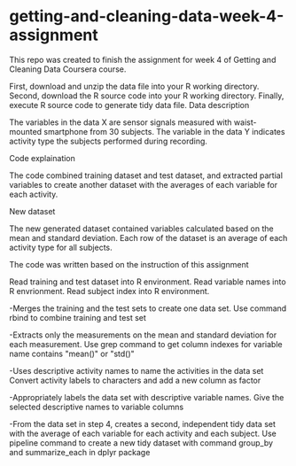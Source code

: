 # getting-and-cleaning-data-week-4-assignment
This repo was created to finish the assignment for week 4 of Getting and Cleaning Data Coursera course.

First, download and unzip the data file into your R working directory.
Second, download the R source code into your R working directory.
Finally, execute R source code to generate tidy data file.
Data description

The variables in the data X are sensor signals measured with waist-mounted smartphone from 30 subjects. The variable in the data Y indicates activity type the subjects performed during recording.

Code explaination

The code combined training dataset and test dataset, and extracted partial variables to create another dataset with the averages of each variable for each activity.

New dataset

The new generated dataset contained variables calculated based on the mean and standard deviation. Each row of the dataset is an average of each activity type for all subjects.

The code was written based on the instruction of this assignment

Read training and test dataset into R environment. Read variable names into R envrionment. Read subject index into R environment.

-Merges the training and the test sets to create one data set. Use command rbind to combine training and test set

-Extracts only the measurements on the mean and standard deviation for each measurement. Use grep command to get column indexes for variable name contains "mean()" or "std()"

-Uses descriptive activity names to name the activities in the data set Convert activity labels to characters and add a new column as factor

-Appropriately labels the data set with descriptive variable names. Give the selected descriptive names to variable columns

-From the data set in step 4, creates a second, independent tidy data set with the average of each variable for each activity and each subject. Use pipeline command to create a new tidy dataset with command group_by and summarize_each in dplyr package
